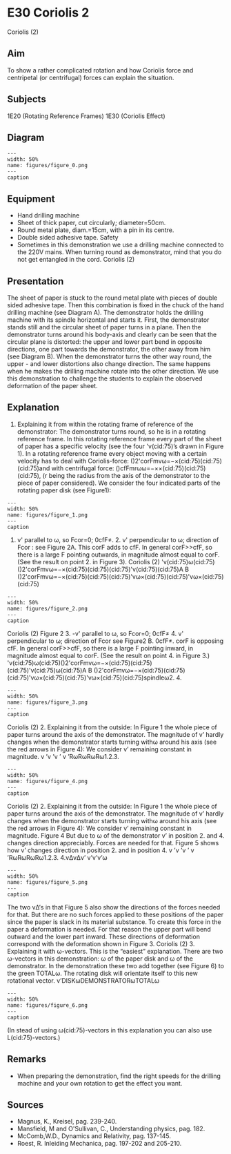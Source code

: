 # E30 Coriolis  2  
 Coriolis (2)   
  
## Aim   
 To show a rather complicated rotation and how Coriolis force and centripetal (or centrifugal) forces can explain the situation.    
  
## Subjects   
 1E20 (Rotating Reference Frames) 1E30 (Coriolis Effect)   
  
## Diagram   
   
```{figure} figures/figure_0.png  
---  
width: 50%  
name: figures/figure_0.png  
---  
caption  
``` 
    
  
## Equipment   
 
 *  Hand drilling machine 
 *  Sheet of thick paper, cut circularly; diameter=50cm. 
 *  Round metal plate, diam.=15cm, with a pin in its centre. 
 *  Double sided adhesive tape. Safety 
 *  Sometimes in this demonstration we use a drilling machine connected to the 220V mains. When turning round as demonstrator, mind that you do not get entangled in the cord. Coriolis (2)
    
  
## Presentation   
 The sheet of paper is stuck to the round metal plate with pieces of double sided adhesive tape. Then this combination is fixed in the chuck of the hand drilling machine (see Diagram A). The demonstrator holds the drilling machine with its spindle horizontal and starts it. First, the demonstrator stands still and the circular sheet of paper turns in a plane. Then the demonstrator turns around his body-axis and clearly can be seen that the circular plane is distorted: the upper and lower part bend in opposite directions, one part towards the demonstrator, the other away from him (see Diagram B). When the demonstrator turns the other way round, the upper - and lower distortions also change direction. The same happens when he makes the drilling machine rotate into the other direction.  We use this demonstration to challenge the students to explain the observed deformation of the paper sheet.   
  
## Explanation   
 1. Explaining it from within the rotating frame of reference of the demonstrator: The demonstrator turns round, so he is in a rotating reference frame. In this rotating reference frame every part of the sheet of paper has a specific velocity (see the four 'v(cid:75)’s drawn in Figure 1). In a rotating reference frame every object moving with a certain velocity has to deal with Coriolis-force: ()2'corFmvω=−×(cid:75)(cid:75)(cid:75)and with centrifugal force: ()cfFmrωω=−××(cid:75)(cid:75)(cid:75),         (r  being the radius from the axis of the demonstrator to the piece of paper considered). We consider the four indicated parts of the rotating paper disk (see Figure1):   
```{figure} figures/figure_1.png  
---  
width: 50%  
name: figures/figure_1.png  
---  
caption  
``` 
 1. v' parallel to ω, so Fcor=0; 0cfF≠. 2. v' perpendicular to ω; direction of Fcor : see Figure 2A. This corF adds to cfF. In general corF>>cfF, so there is a large F  pointing outwards, in magnitude almost equal to corF. (See the result on point 2. in Figure 3). Coriolis (2) 'v(cid:75)ω(cid:75)()2'corFmvω=−×(cid:75)(cid:75)(cid:75)'v(cid:75)(cid:75)A        B ()2'corFmvω=−×(cid:75)(cid:75)(cid:75)'vω×(cid:75)(cid:75)'vω×(cid:75)(cid:75)  
```{figure} figures/figure_2.png  
---  
width: 50%  
name: figures/figure_2.png  
---  
caption  
``` 
 Coriolis (2)  Figure 2 3. -v' parallel to ω, so Fcor=0; 0cfF≠ 4. v' perpendicular to ω; direction of Fcor see Figure2 B. 0cfF≠. corF is opposing cfF. In general corF>>cfF, so there is a large F  pointing inward, in magnitude almost equal to corF. (See the result on point 4. in Figure 3.) 'v(cid:75)ω(cid:75)()2'corFmvω=−×(cid:75)(cid:75)(cid:75)'v(cid:75)ω(cid:75)A        B ()2'corFmvω=−×(cid:75)(cid:75)(cid:75)'vω×(cid:75)(cid:75)'vω×(cid:75)(cid:75)spindleω2.                4.   
```{figure} figures/figure_3.png  
---  
width: 50%  
name: figures/figure_3.png  
---  
caption  
``` 
 Coriolis (2) 2. Explaining it from the outside: In Figure 1 the whole piece of paper turns around the axis of the demonstrator. The magnitude of v’  hardly changes when the demonstrator starts turning withω around his axis (see the red arrows in Figure 4): We consider v’  remaining constant in magnitude. v ’v ’v ’ v ’RωRωRωRω1.2.3.   
```{figure} figures/figure_4.png  
---  
width: 50%  
name: figures/figure_4.png  
---  
caption  
``` 
 Coriolis (2) 2. Explaining it from the outside: In Figure 1 the whole piece of paper turns around the axis of the demonstrator. The magnitude of v’  hardly changes when the demonstrator starts turning withω around his axis (see the red arrows in Figure 4): We consider v’  remaining constant in magnitude.  Figure 4   But due to ω of the demonstrator v’  in position 2. and 4. changes direction appreciably. Forces are needed for that. Figure 5 shows how v’  changes direction in position 2. and in position 4.  v ’v ’v ’ v ’RωRωRωRω1.2.3. 4.vΔvΔv’ v’v’v’ω  
```{figure} figures/figure_5.png  
---  
width: 50%  
name: figures/figure_5.png  
---  
caption  
``` 
 The two vΔ’s in that Figure 5 also show the directions of the forces needed for that. But there are no such forces applied to these positions of the paper since the paper is slack in its material substance. To create this force in the paper a deformation is needed. For that reason the upper part will bend outward and the lower part inward. These directions of deformation correspond with the deformation shown in Figure 3.   Coriolis (2) 3. Explaining it with ω-vectors. This is the “easiest” explanation. There are two ω-vectors in this demonstration: ω of the paper disk and ω of the demonstrator. In the demonstration these two add together (see Figure 6) to the green TOTALω. The rotating disk will orientate itself to this new rotational vector.   v’DISKωDEMONSTRATORωTOTALω  
```{figure} figures/figure_6.png  
---  
width: 50%  
name: figures/figure_6.png  
---  
caption  
``` 
 (In stead of using ω(cid:75)-vectors in this explanation you can also use L(cid:75)-vectors.)   
  
## Remarks   
 
 *  When preparing the demonstration, find the right speeds for the drilling machine and your own rotation to get the effect you want.
   
  
## Sources   
 
 *  Magnus, K., Kreisel, pag. 239-240. 
 *  Mansfield, M and O'Sullivan, C., Understanding physics, pag. 182. 
 *  McComb,W.D., Dynamics and Relativity, pag. 137-145. 
 *  Roest, R. Inleiding Mechanica, pag. 197-202 and 205-210.
  